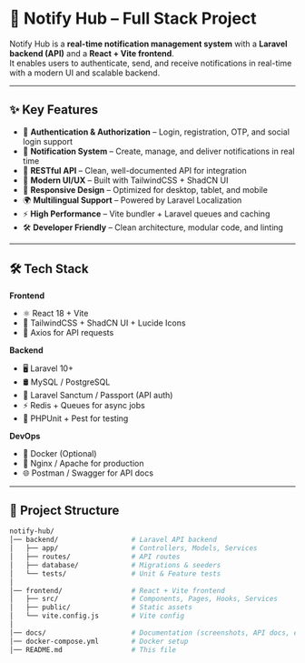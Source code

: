 # 📢 Notify Hub – Full Stack Project

Notify Hub is a **real-time notification management system** with a **Laravel backend (API)** and a **React + Vite frontend**.  
It enables users to authenticate, send, and receive notifications in real-time with a modern UI and scalable backend.

---

## ✨ Key Features

- 🔑 **Authentication & Authorization** – Login, registration, OTP, and social login support  
- 🔔 **Notification System** – Create, manage, and deliver notifications in real time  
- 📡 **RESTful API** – Clean, well-documented API for integration  
- 🎨 **Modern UI/UX** – Built with TailwindCSS + ShadCN UI  
- 📱 **Responsive Design** – Optimized for desktop, tablet, and mobile  
- 🌍 **Multilingual Support** – Powered by Laravel Localization  
- ⚡ **High Performance** – Vite bundler + Laravel queues and caching  
- 🛠️ **Developer Friendly** – Clean architecture, modular code, and linting  

---

## 🛠️ Tech Stack

**Frontend**
- ⚛️ React 18 + Vite  
- 🎨 TailwindCSS + ShadCN UI + Lucide Icons  
- 📡 Axios for API requests  

**Backend**
- 🖥️ Laravel 10+  
- 🛢️ MySQL / PostgreSQL  
- 🔐 Laravel Sanctum / Passport (API auth)  
- ⚡ Redis + Queues for async jobs  
- 🧪 PHPUnit + Pest for testing  

**DevOps**
- 🐳 Docker (Optional)  
- 🔧 Nginx / Apache for production  
- 🌐 Postman / Swagger for API docs  

---

## 📂 Project Structure

```bash
notify-hub/
│── backend/                  # Laravel API backend
│   ├── app/                  # Controllers, Models, Services
│   ├── routes/               # API routes
│   ├── database/             # Migrations & seeders
│   └── tests/                # Unit & Feature tests
│
│── frontend/                 # React + Vite frontend
│   ├── src/                  # Components, Pages, Hooks, Services
│   ├── public/               # Static assets
│   └── vite.config.js        # Vite config
│
│── docs/                     # Documentation (screenshots, API docs, etc.)
│── docker-compose.yml        # Docker setup
│── README.md                 # This file
